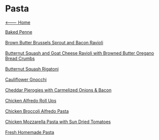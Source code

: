 # Pasta

[<--- Home](../about.md)

[Baked Penne](./baked-penne.md)<br><br>
[Brown Butter Brussels Sprout and Bacon Ravioli](./brown-butter-brussels-sprout-and-bacon-ravioli.md)<br><br>
[Butternut Squash and Goat Cheese Ravioli with Browned Butter Oregano Bread Crumbs](./butternut-squash-and-goat-cheese-ravioli-with-browned-butter-oregano-bread-crumbs.md)<br><br>
[Butternut Squash Rigatoni](./butternut-squash-rigatoni.md)<br><br>
[Cauliflower Gnocchi](./cauliflower-gnocchi.md)<br><br>
[Cheddar Pierogies with Carmelized Onions & Bacon](./cheddar-pierogies-with-carmelized-onions-&-bacon.md)<br><br>
[Chicken Alfredo Roll Ups](./chicken-alfredo-roll-ups.md)<br><br>
[Chicken Broccoli Alfredo Pasta](./chicken-broccoli-alfredo-pasta.md)<br><br>
[Chicken Mozzarella Pasta with Sun Dried Tomatoes](./chicken-mozzarella-pasta-with-sun-dried-tomatoes.md)<br><br>
[Fresh Homemade Pasta](./fresh-homemade-pasta.md)<br><br>
